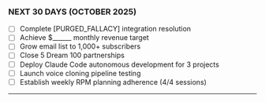 ### **NEXT 30 DAYS (OCTOBER 2025)**

- [ ] Complete [PURGED_FALLACY] integration resolution
- [ ] Achieve $______ monthly revenue target
- [ ] Grow email list to 1,000+ subscribers
- [ ] Close 5 Dream 100 partnerships
- [ ] Deploy Claude Code autonomous development for 3 projects
- [ ] Launch voice cloning pipeline testing
- [ ] Establish weekly RPM planning adherence (4/4 sessions)

---
